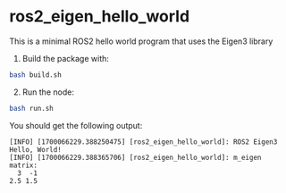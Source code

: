 # ros2_eigen_hello_world
This is a minimal ROS2 hello world program that uses the Eigen3 library

1. Build the package with:
```bash
bash build.sh
```
2. Run the node:
```bash
bash run.sh
```
You should get the following output:
```
[INFO] [1700066229.388250475] [ros2_eigen_hello_world]: ROS2 Eigen3 Hello, World!
[INFO] [1700066229.388365706] [ros2_eigen_hello_world]: m_eigen matrix:
  3  -1
2.5 1.5
```

